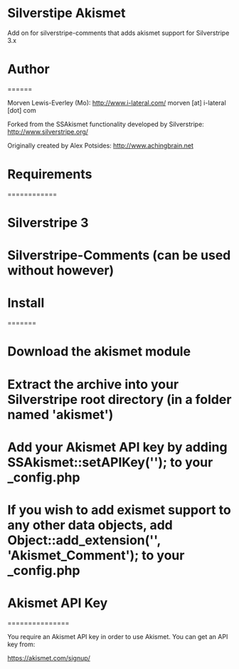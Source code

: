 Silverstipe Akismet
===================

Add on for silverstripe-comments that adds akismet support for Silverstripe 3.x

Author
======
======

Morven Lewis-Everley (Mo): http://www.i-lateral.com/
morven [at] i-lateral [dot] com

Forked from the SSAkismet functionality developed by Silverstripe: http://www.silverstripe.org/

Originally created by Alex Potsides: http://www.achingbrain.net

Requirements
============
============

# Silverstripe 3
# Silverstripe-Comments (can be used without however)

Install
=======
=======

# Download the akismet module
# Extract the archive into your Silverstripe root directory (in a folder named 'akismet')
# Add your Akismet API key by adding SSAkismet::setAPIKey('<your-key>'); to your _config.php
# If you wish to add exismet support to any other data objects, add Object::add_extension('<MyObject>', 'Akismet_Comment'); to your _config.php

Akismet API Key
===============
===============

You require an Akismet API key in order to use Akismet. You can get an API key from:

https://akismet.com/signup/
